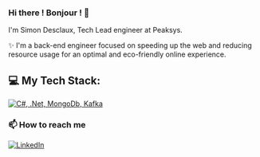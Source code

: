 ### Hi there ! Bonjour ! 👋
I'm Simon Desclaux, Tech Lead engineer at Peaksys.

 <!-- About section -->
✨ I'm a back-end engineer focused on speeding up the web and reducing resource usage for an optimal and eco-friendly online experience.

## 💻 My Tech Stack:
[![C#, .Net, MongoDb, Kafka](https://skillicons.dev/icons?i=cs,dotnet,mongodb,kafka)]()

### 📫 How to reach me
[![LinkedIn](https://skillicons.dev/icons?i=linkedin)](www.linkedin.com/in/simondesclaux) &nbsp;


<!--
**sdesclaux/sdesclaux** is a ✨ _special_ ✨ repository because its `README.md` (this file) appears on your GitHub profile.

Here are some ideas to get you started:

- 🔭 I’m currently working on ...
- 🌱 I’m currently learning ...
- 👯 I’m looking to collaborate on ...
- 🤔 I’m looking for help with ...
- 💬 Ask me about ...
- 📫 How to reach me: ...
- 😄 Pronouns: ...
- ⚡ Fun fact: ...
-->

